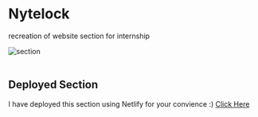 # Nytelock
recreation of website section for internship

![section](.nytelock-section/src/imgs/section.png)
<br />
<br />

## Deployed Section

I have deployed this section using Netlify for your convience :) [Click Here](https://nytelocksection.netlify.app/)

<br />
<br />